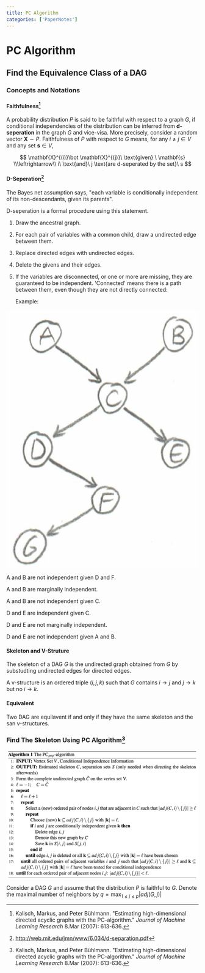 ```yaml
---
title: PC Algorithm
categories: ['PaperNotes']
---
```


# PC Algorithm

## Find the Equivalence Class of a DAG

### Concepts and Notations

#### Faithfulness[^jmlr2005]

A probability distribution $P$ is said to be faithful with respect to a graph $G$, if conditional independencies of the distribution can be inferred from **d-seperation** in the graph $G$ and vice-visa. More precisely, consider a random vector $\mathbf{X}\sim P$. Faithfulness of $P$ with respect to $G$ means, for any $i\ne j\in V$ and any set $\mathbf{s}\in V$,

$$
\mathbf{X}^{(i)}\bot \mathbf{X}^{(j)}\ \text{given} \ \mathbf{s}
\\\leftrightarrow\\
i\ \text{and}\ j \text{are d-seperated by the set}\ s
$$

 

#### D-Seperation[^mit6.034]

The Bayes net assumption says, "each variable is conditionally independent of its non-descendants, given its parents".

D-seperation is a formal procedure using this statement.

1.  Draw the ancestral graph.

2.  For each pair of variables with a common child, draw a undirected edge between them.

3.  Replace directed edges with undirected edges.

4.  Delete the givens and their edges.

5.  If the variables are disconnected, or one or more are missing, they are guaranteed to be independent. 'Connected' means there is a path between them, even though they are not directly connected:

    Example:

![image-20190715161555478](Einstein-Summation-Convention/image-20190715161555478.png)

A and B are not independent given D and F.

A and B are marginally independent. 

A and B are not independent given C.

D and E are independent given C.

D and E are not marginally independent.

D and E are not independent given A and B.

#### Skeleton and V-Struture

The skeleton of a DAG $G$ is the undirected graph obtained from $G$ by substudting undirected edges for directed edges.

A v-structure is an ordered triple $(i, j, k)$ such that $G$ contains $i\to j$ and $j\to k$ but no $i\to k$.

#### Equivalent

Two DAG are equilavent if and only if they have the same skeleton and the san v-structures.

### Find The Skeleton Using PC Algorithm[^jmlr2005]

![image-20190715171557495](Einstein-Summation-Convention/image-20190715171557495.png)



Consider a DAG $G$ and assume that the distribution $P$ is faithful to $G$. Denote the maximal number of neighbors by $q=\max_{1\le j\le p}|adj(G, j)|$ 



[^jmlr2005]: Kalisch, Markus, and Peter Bühlmann. "Estimating high-dimensional directed acyclic graphs with the PC-algorithm." *Journal of Machine Learning Research* 8.Mar (2007): 613-636.
[^mit6.034]: http://web.mit.edu/jmn/www/6.034/d-separation.pdf